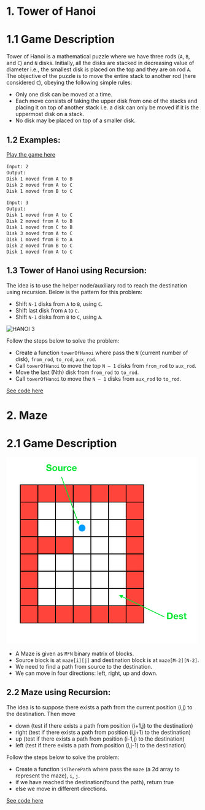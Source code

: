 # 1. Tower of Hanoi
# 1.1 Game Description
Tower of Hanoi is a mathematical puzzle where we have three rods (`A`, `B`, and `C`) and `N` disks. Initially, all the disks are stacked in decreasing value of diameter i.e., the smallest disk is placed on the top and they are on rod `A`. The objective of the puzzle is to move the entire stack to another rod (here considered `C`), obeying the following simple rules:
+ Only one disk can be moved at a time.
+ Each move consists of taking the upper disk from one of the stacks and placing it on top of another stack i.e. a disk can only be moved if it is the uppermost disk on a stack.
+ No disk may be placed on top of a smaller disk.

## 1.2 Examples:
[Play the game here](https://www.mathplayground.com/logic_tower_of_hanoi.html)

~~~~
Input: 2
Output: 
Disk 1 moved from A to B
Disk 2 moved from A to C
Disk 1 moved from B to C
~~~~


~~~~
Input: 3
Output: 
Disk 1 moved from A to C
Disk 2 moved from A to B
Disk 1 moved from C to B
Disk 3 moved from A to C
Disk 1 moved from B to A
Disk 2 moved from B to C
Disk 1 moved from A to C
~~~~

## 1.3 Tower of Hanoi using Recursion:
The idea is to use the helper node/auxiliary rod to reach the destination using recursion. Below is the pattern for this problem:
+ Shift `N-1` disks from `A` to `B`, using `C`.
+ Shift last disk from `A` to `C`.
+ Shift `N-1` disks from `B` to `C`, using `A`.

![HANOI 3](https://media.geeksforgeeks.org/wp-content/uploads/tower-of-hanoi.png)

Follow the steps below to solve the problem:
+ Create a function `towerOfHanoi` where pass the `N` (current number of disk), `from_rod`, `to_rod`, `aux_rod`.
+ Call `towerOfHanoi` to move the top `N – 1` disks from `from_rod` to `aux_rod`.
+ Move the last (Nth) disk  from `from_rod` to `to_rod`.
+ Call `towerOfHanoi` to move the `N – 1` disks from `aux_rod` to `to_rod`.

[See code here](https://replit.com/@ZhangNing1/CSCI241NingZhang#CSCI241L/Hanoi.java)


# 2. Maze
# 2.1 Game Description

![maze](../Resources/maze.png)

+ A Maze is given as `M*N` binary matrix of blocks.
+ Source block is at `maze[i][j]` and destination block is at `maze[M-2][N-2]`. 
+ We need to find a path from source to the destination. 
+ We can move in four directions: left, right, up and down.

## 2.2 Maze using Recursion:
The idea is to suppose there exists a path from the current position (i,j) to the destination. Then move 
+ down (test if there exists a path from position (i+1,j) to the destination)
+ right (test if there exists a path from position (i,j+1) to the destination)
+ up (test if there exists a path from position (i-1,j) to the destination)
+ left (test if there exists a path from position (i,j-1) to the destination)

Follow the steps below to solve the problem:
+ Create a function `isTherePath` where pass the `maze` (a 2d array to represent the maze), `i`, `j`.
+ if we have reached the destination(found the path), return true
+ else we move in different directions.

[See code here](https://replit.com/@ZhangNing1/CSCI241NingZhang#CSCI241L/Maze.java)
